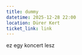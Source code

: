 ```yaml
---
title: dummy
datetime: 2025-12-28 22:00
location: Dürer Kert
ticket_link: link
---
```

e﻿z egy koncert lesz